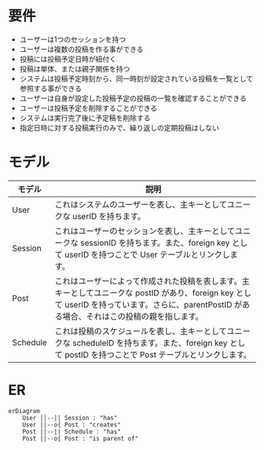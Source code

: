 
# 要件

- ユーザーは1つのセッションを持つ
- ユーザーは複数の投稿を作る事ができる
- 投稿には投稿予定日時が紐付く
- 投稿は単体、または親子関係を持つ
- システムは投稿予定時刻から、同一時刻が設定されている投稿を一覧として参照する事ができる
- ユーザーは自身が設定した投稿予定の投稿の一覧を確認することができる
- ユーザーは投稿予定を削除することができる
- システムは実行完了後に予定稿を削除する
- 指定日時に対する投稿実行のみで、繰り返しの定期投稿はしない

# モデル

| モデル      | 説明                                                                                                                   |
|----------|----------------------------------------------------------------------------------------------------------------------|
| User     | これはシステムのユーザーを表し、主キーとしてユニークな userID を持ちます。                                                                            |
| Session  | これはユーザーのセッションを表し、主キーとしてユニークな sessionID を持ちます。また、foreign key として userID を持つことで User テーブルとリンクします。                      |
| Post     | これはユーザーによって作成された投稿を表します。主キーとしてユニークな postID があり、foreign key として userID を持っています。さらに、parentPostID がある場合、それはこの投稿の親を指します。 |
| Schedule | これは投稿のスケジュールを表し、主キーとしてユニークな scheduleID を持ちます。また、foreign key として postID を持つことで Post テーブルとリンクします。                      |

# ER

```mermaid
erDiagram
    User ||--|| Session : "has"
    User ||--o{ Post : "creates"
    Post ||--|| Schedule : "has"
    Post ||--o{ Post : "is parent of"
```
